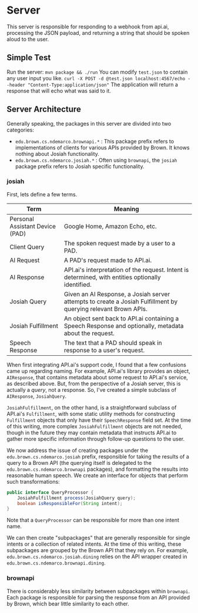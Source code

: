 # Server
This server is responsible for responding to a webhook from api.ai, processing the JSON payload, and returning a string that should be spoken aloud to the user.

## Simple Test
Run the server: `mvn package && ./run`
You can modify `test.json` to contain any user input you like.
`curl -X POST -d @test.json localhost:4567/echo --header "Content-Type:application/json"`
The application will return a response that will echo what was said to it.

## Server Architecture
Generally speaking, the packages in this server are divided into two categories:
 * `edu.brown.cs.ndemarco.brownapi.*` : This package prefix refers to implementations of clients for various APIs provided by Brown. It knows nothing about Josiah functionality. 
 * `edu.brown.cs.ndemarco.josiah.*` : Often using `brownapi`, the `josiah` package prefix refers to Josiah specific functionality.

### josiah
First, lets define a few terms.

Term | Meaning
------------ | -------------
Personal Assistant Device (PAD) | Google Home, Amazon Echo, etc.
Client Query | The spoken request made by a user to a PAD. 
AI Request | A PAD's request made to API.ai.
AI Response | API.ai's interpretation of the request. Intent is determined, with entities optionally identified.
Josiah Query | Given an AI Response, a Josiah server attempts to create a Josiah Fulfillment by querying relevant Brown APIs.
Josiah Fulfillment | An object sent back to API.ai containing a Speech Response and optionally, metadata about the request.
Speech Response | The text that a PAD should speak in response to a user's request.

When first integrating API.ai's support code, I found that a few confusions came up regarding naming. For example, API.ai's library provides an object, `AIResponse`, that contains metadata about some request to API.ai's service, as described above. But, from the perspective of a Josiah server, this is actually a *query*, not a response. So, I've created a simple subclass of `AIResponse`, `JosiahQuery`.

`JosiahFulfillment`, on the other hand, is a straightforward subclass of API.ai's `Fulfillment`, with some static utility methods for constructing `Fulfillment` objects that only have their `SpeechResponse` field set. At the time of this writing, more complex `JosiahFulfillment` objects are not needed, though in the future they may contain metadata that instructs API.ai to gather more specific information through follow-up questions to the user.

We now address the issue of creating packages under the `edu.brown.cs.ndemarco.josiah` prefix, responsible for taking the results of a query to a Brown API (the querying itself is delegated to the `edu.brown.cs.ndemarco.brownapi` packages), and formatting the results into reasonable human speech. We create an interface for objects that perform such transformations:

```java
public interface QueryProcessor {
	JosiahFulfillment process(JosiahQuery query);	
	boolean isResponsibleFor(String intent);
}
```

Note that a `QueryProcessor` can be responsible for more than one intent name.

We can then create "subpackages" that are generally responsible for single intents or a collection of related intents. At the time of this writing, these subpackages are grouped by the Brown API that they rely on. For example, `edu.brown.cs.ndemarco.josiah.dining` relies on the API wrapper created in `edu.brown.cs.ndemarco.brownapi.dining`. 

### brownapi
There is considerably less similarity between subpackages within `brownapi`. Each package is responsible for parsing the response from an API provided by Brown, which bear little similarity to each other. 
